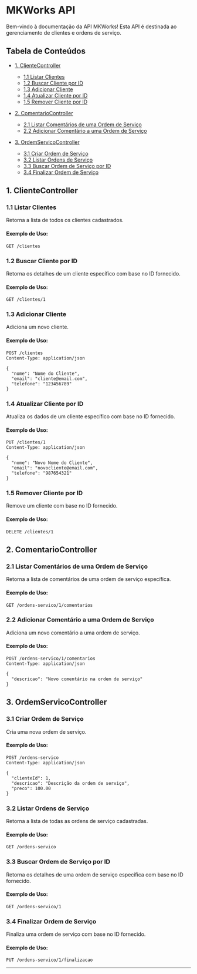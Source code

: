 # MKWorks API

Bem-vindo à documentação da API MKWorks! Esta API é destinada ao gerenciamento de clientes e ordens de serviço.

## Tabela de Conteúdos

- [1. ClienteController](#1-clientecontroller)
    - [1.1 Listar Clientes](#11-listar-clientes)
    - [1.2 Buscar Cliente por ID](#12-buscar-cliente-por-id)
    - [1.3 Adicionar Cliente](#13-adicionar-cliente)
    - [1.4 Atualizar Cliente por ID](#14-atualizar-cliente-por-id)
    - [1.5 Remover Cliente por ID](#15-remover-cliente-por-id)

- [2. ComentarioController](#2-comentariocontroller)
    - [2.1 Listar Comentários de uma Ordem de Serviço](#21-listar-comentários-de-uma-ordem-de-serviço)
    - [2.2 Adicionar Comentário a uma Ordem de Serviço](#22-adicionar-comentário-a-uma-ordem-de-serviço)

- [3. OrdemServicoController](#3-ordemservicocontroller)
    - [3.1 Criar Ordem de Serviço](#31-criar-ordem-de-serviço)
    - [3.2 Listar Ordens de Serviço](#32-listar-ordens-de-serviço)
    - [3.3 Buscar Ordem de Serviço por ID](#33-buscar-ordem-de-serviço-por-id)
    - [3.4 Finalizar Ordem de Serviço](#34-finalizar-ordem-de-serviço)

## 1. ClienteController

### 1.1 Listar Clientes

Retorna a lista de todos os clientes cadastrados.

#### Exemplo de Uso:

```http
GET /clientes
```

### 1.2 Buscar Cliente por ID

Retorna os detalhes de um cliente específico com base no ID fornecido.

#### Exemplo de Uso:

```http
GET /clientes/1
```

### 1.3 Adicionar Cliente

Adiciona um novo cliente.

#### Exemplo de Uso:

```http
POST /clientes
Content-Type: application/json

{
  "nome": "Nome do Cliente",
  "email": "cliente@email.com",
  "telefone": "123456789"
}
```

### 1.4 Atualizar Cliente por ID

Atualiza os dados de um cliente específico com base no ID fornecido.

#### Exemplo de Uso:

```http
PUT /clientes/1
Content-Type: application/json

{
  "nome": "Novo Nome do Cliente",
  "email": "novocliente@email.com",
  "telefone": "987654321"
}
```

### 1.5 Remover Cliente por ID

Remove um cliente com base no ID fornecido.

#### Exemplo de Uso:

```http
DELETE /clientes/1
```

## 2. ComentarioController

### 2.1 Listar Comentários de uma Ordem de Serviço

Retorna a lista de comentários de uma ordem de serviço específica.

#### Exemplo de Uso:

```http
GET /ordens-servico/1/comentarios
```

### 2.2 Adicionar Comentário a uma Ordem de Serviço

Adiciona um novo comentário a uma ordem de serviço.

#### Exemplo de Uso:

```http
POST /ordens-servico/1/comentarios
Content-Type: application/json

{
  "descricao": "Novo comentário na ordem de serviço"
}
```

## 3. OrdemServicoController

### 3.1 Criar Ordem de Serviço

Cria uma nova ordem de serviço.

#### Exemplo de Uso:

```http
POST /ordens-servico
Content-Type: application/json

{
  "clienteId": 1,
  "descricao": "Descrição da ordem de serviço",
  "preco": 100.00
}
```

### 3.2 Listar Ordens de Serviço

Retorna a lista de todas as ordens de serviço cadastradas.

#### Exemplo de Uso:

```http
GET /ordens-servico
```

### 3.3 Buscar Ordem de Serviço por ID

Retorna os detalhes de uma ordem de serviço específica com base no ID fornecido.

#### Exemplo de Uso:

```http
GET /ordens-servico/1
```

### 3.4 Finalizar Ordem de Serviço

Finaliza uma ordem de serviço com base no ID fornecido.

#### Exemplo de Uso:

```http
PUT /ordens-servico/1/finalizacao
```

---